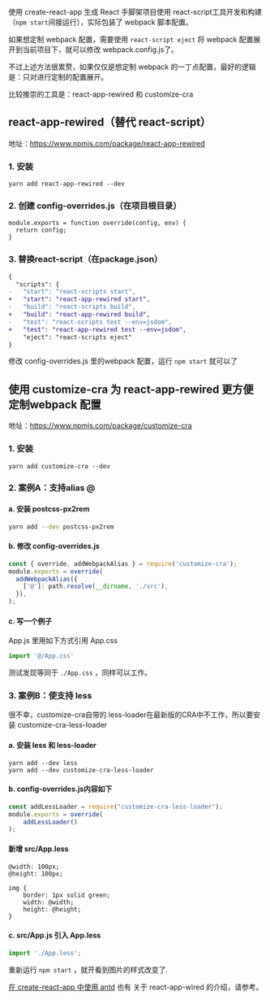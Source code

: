 使用 create-react-app 生成 React 手脚架项目使用 react-script工具开发和构建（`npm start`间接运行），实际包装了 webpack 脚本配置。

如果想定制 webpack 配置，需要使用  `react-script eject` 将 webpack 配置展开到当前项目下，就可以修改 webpack.config.js了。 

不过上述方法很累赘，如果仅仅是想定制 webpack 的一丁点配置，最好的逻辑是：只对进行定制的配置展开。

比较推崇的工具是：react-app-rewired 和 customize-cra

## react-app-rewired（替代 react-script）

地址：https://www.npmjs.com/package/react-app-rewired

### 1. 安装
```
yarn add react-app-rewired --dev
```
### 2. 创建 config-overrides.js（在项目根目录）

```
module.exports = function override(config, env) {
  return config;
}
```
### 3. 替换react-script（在package.json）

```diff
{
  "scripts": {
-   "start": "react-scripts start",
+   "start": "react-app-rewired start",
-   "build": "react-scripts build",
+   "build": "react-app-rewired build",
-   "test": "react-scripts test --env=jsdom",
+   "test": "react-app-rewired test --env=jsdom",
    "eject": "react-scripts eject"
}
```
修改 config-overrides.js 里的webpack 配置，运行 `npm start` 就可以了

## 使用 customize-cra 为 react-app-rewired 更方便定制webpack 配置

地址：https://www.npmjs.com/package/customize-cra

### 1. 安装
```
yarn add customize-cra --dev
```

### 2. 案例A：支持alias @

#### a. 安装 postcss-px2rem

```bash
yarn add --dev postcss-px2rem
```

#### b. 修改  config-overrides.js

```js
const { override, addWebpackAlias } = require('customize-cra');
module.exports = override(
  addWebpackAlias({
    ['@']: path.resolve(__dirname, './src'),
  }),
);
```

#### c. 写一个例子

App.js 里用如下方式引用 App.css

```javascript
import '@/App.css'
```

测试发现等同于 `./App.css` ，同样可以工作。

### 3. 案例B：使支持 less

很不幸，customize-cra自带的 less-loader在最新版的CRA中不工作，所以要安装 customize-cra-less-loader

#### a. 安装 less 和 less-loader

```
yarn add --dev less
yarn add --dev customize-cra-less-loader
```

#### b. config-overrides.js内容如下

```javascript
const addLessLoader = require("customize-cra-less-loader");
module.exports = override(
    addLessLoader()
);
```

#### 新增 src/App.less

```less
@width: 100px;
@height: 100px;

img {
    border: 1px solid green;
    width: @width;
    height: @height;
}
```

#### c. src/App.js 引入 App.less

```javascript
import './App.less';
```

重新运行 `npm start` ，就开看到图片的样式改变了.

[在 create-react-app 中使用 antd](https://ant.design/docs/react/use-with-create-react-app-cn) 也有 关于 react-app-wired 的介绍，请参考。